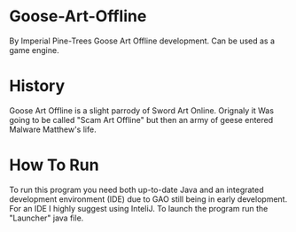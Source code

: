 # Goose-Art-Offline
By Imperial Pine-Trees
Goose Art Offline development. Can be used as a game engine.


# History
Goose Art Offline is a slight parrody of Sword Art Online. Orignaly it Was going to be called "Scam Art Offline" but then an army of geese entered Malware Matthew's life.

# How To Run
To run this program you need both up-to-date Java and an integrated development environment (IDE) due to GAO still being in early development. For an IDE I highly suggest using InteliJ. To launch the program run the "Launcher" java file.
